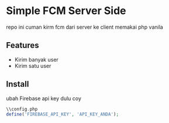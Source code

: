 # Simple FCM Server Side
repo ini cuman kirm fcm dari server ke client memakai php vanila

## Features
- Kirim banyak user
- Kirim satu user


## Install
ubah Firebase api key dulu coy
```php
\\config.php
define('FIREBASE_API_KEY', 'API_KEY_ANDA');
```

